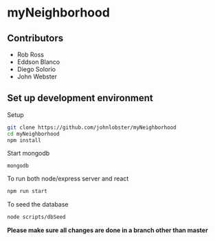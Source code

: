 # myNeighborhood

## Contributors

* Rob Ross
* Eddson Blanco
* Diego Solorio
* John Webster

## Set up development environment

Setup
```bash
git clone https://github.com/johnlobster/myNeighborhood
cd myNeighborhood
npm install
```
Start mongodb
```
mongodb
```
To run both node/express server and react
```bash
npm run start
```
To seed the database
```bash
node scripts/dbSeed
```

**Please make sure all changes are done in a branch other than master**



